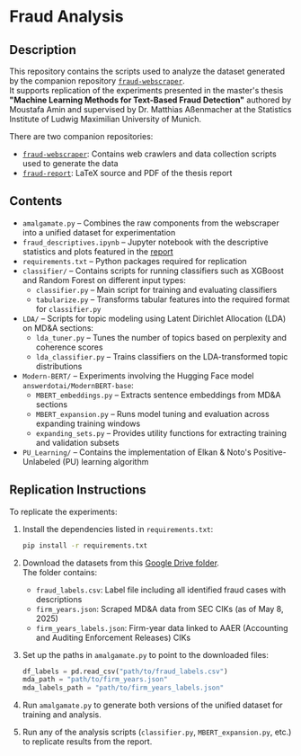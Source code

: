 # Fraud Analysis

## Description

This repository contains the scripts used to analyze the dataset generated by the companion repository [`fraud-webscraper`](https://github.com/your-username/fraud-webscraper).  
It supports replication of the experiments presented in the master's thesis **"Machine Learning Methods for Text-Based Fraud Detection"** authored by Moustafa Amin and supervised by Dr. Matthias Aßenmacher at the Statistics Institute of Ludwig Maximilian University of Munich.

There are two companion repositories:

- [`fraud-webscraper`](https://github.com/aminmous/fraud-webscraper): Contains web crawlers and data collection scripts used to generate the data
- [`fraud-report`](https://github.com/aminmous/MA-report): LaTeX source and PDF of the thesis report

## Contents

- `amalgamate.py` – Combines the raw components from the webscraper into a unified dataset for experimentation
- `fraud_descriptives.ipynb` – Jupyter notebook with the descriptive statistics and plots featured in the [report](https://github.com/your-username/fraud-report)
- `requirements.txt` – Python packages required for replication
- `classifier/` – Contains scripts for running classifiers such as XGBoost and Random Forest on different input types:
  - `classifier.py` – Main script for training and evaluating classifiers
  - `tabularize.py` – Transforms tabular features into the required format for `classifier.py`
- `LDA/` – Scripts for topic modeling using Latent Dirichlet Allocation (LDA) on MD&A sections:
  - `lda_tuner.py` – Tunes the number of topics based on perplexity and coherence scores
  - `lda_classifier.py` – Trains classifiers on the LDA-transformed topic distributions
- `Modern-BERT/` – Experiments involving the Hugging Face model `answerdotai/ModernBERT-base`:
  - `MBERT_embeddings.py` – Extracts sentence embeddings from MD&A sections
  - `MBERT_expansion.py` – Runs model tuning and evaluation across expanding training windows
  - `expanding_sets.py` – Provides utility functions for extracting training and validation subsets
- `PU_Learning/` – Contains the implementation of Elkan & Noto's Positive-Unlabeled (PU) learning algorithm

## Replication Instructions

To replicate the experiments:

1. Install the dependencies listed in `requirements.txt`:

   ```bash
   pip install -r requirements.txt
   ```

2. Download the datasets from this [Google Drive folder](https://drive.google.com/drive/folders/1rjmY48Wy7ZsFDCCNnRm7GiTlKG-nWfjQ?usp=sharing).  
   The folder contains:
   - `fraud_labels.csv`: Label file including all identified fraud cases with descriptions
   - `firm_years.json`: Scraped MD&A data from SEC CIKs (as of May 8, 2025)
   - `firm_years_labels.json`: Firm-year data linked to AAER (Accounting and Auditing Enforcement Releases) CIKs

3. Set up the paths in `amalgamate.py` to point to the downloaded files:

   ```python
   df_labels = pd.read_csv("path/to/fraud_labels.csv")
   mda_path = "path/to/firm_years.json"
   mda_labels_path = "path/to/firm_years_labels.json"
   ```

4. Run `amalgamate.py` to generate both versions of the unified dataset for training and analysis.

5. Run any of the analysis scripts (`classifier.py`, `MBERT_expansion.py`, etc.) to replicate results from the report.